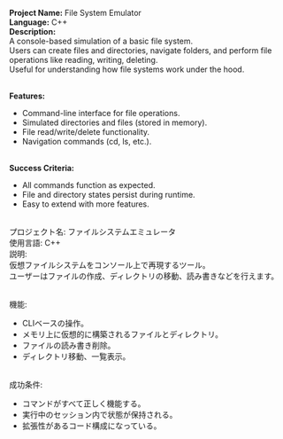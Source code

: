 **Project Name:** File System Emulator <br>
**Language:** C++ <br>
**Description:** <br>
A console-based simulation of a basic file system. <br>
Users can create files and directories, navigate folders, and perform file operations like reading, writing, deleting. <br>
Useful for understanding how file systems work under the hood. <br><br>

**Features:** <br>
- Command-line interface for file operations. <br>
- Simulated directories and files (stored in memory). <br>
- File read/write/delete functionality. <br>
- Navigation commands (cd, ls, etc.). <br><br>

**Success Criteria:** <br>
- All commands function as expected. <br>
- File and directory states persist during runtime. <br>
- Easy to extend with more features. <br><br>

プロジェクト名: ファイルシステムエミュレータ <br>
使用言語: C++ <br>
説明: <br>
仮想ファイルシステムをコンソール上で再現するツール。 <br>
ユーザーはファイルの作成、ディレクトリの移動、読み書きなどを行えます。 <br><br>

機能: <br>
- CLIベースの操作。 <br>
- メモリ上に仮想的に構築されるファイルとディレクトリ。 <br>
- ファイルの読み書き削除。 <br>
- ディレクトリ移動、一覧表示。 <br><br>

成功条件: <br>
- コマンドがすべて正しく機能する。 <br>
- 実行中のセッション内で状態が保持される。 <br>
- 拡張性があるコード構成になっている。 <br><br>
